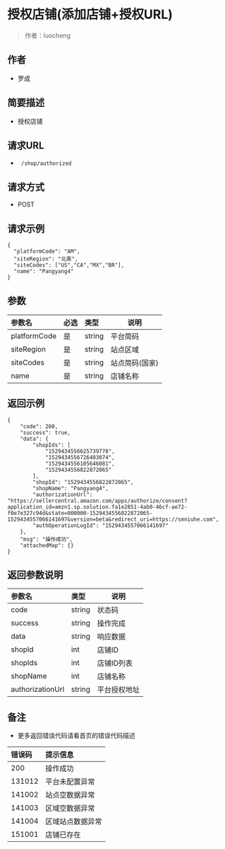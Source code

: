 # 授权店铺(添加店铺+授权URL)

> 作者：luocheng

## 作者

- 罗成
    
## 简要描述

- 授权店铺

## 请求URL
- ` /shop/authorized`
  
## 请求方式
- POST 

## 请求示例
```
{
  "platformCode": "AM",
  "siteRegion": "北美",
  "siteCodes": ["US","CA","MX","BR"],
  "name": "Pangyang4"
}
```


## 参数

|参数名|必选|类型|说明|
|:----    |:---|:----- |-----   |
|platformCode |是  |string | 平台简码   |
|siteRegion |是  |string | 站点区域   |
|siteCodes |是  |string | 站点简码(国家)   |
|name |是  |string | 店铺名称   |



## 返回示例 

```
{
    "code": 200,
    "success": true,
    "data": {
        "shopIds": [
            "1529434556625739778",
            "1529434556726403074",
            "1529434556105646081",
            "1529434556822872065"
        ],
        "shopId": "1529434556822872065",
        "shopName": "Pangyang4",
        "authorizationUrl": "https://sellercentral.amazon.com/apps/authorize/consent?application_id=amzn1.sp.solution.fa1e2851-4ab0-46cf-ae72-f0e7e327c94d&state=000000-1529434556822872065-1529434557066141697&version=beta&redirect_uri=https://smniuhe.com",
        "authOperationLogId": "1529434557066141697"
    },
    "msg": "操作成功",
    "attachedMap": {}
}
```


## 返回参数说明

|参数名|类型|说明|
|:-----  |:-----|-----                           |
|code | string   | 状态码 |
|success | string   | 操作完成 |
|data | string   | 响应数据 |
|shopId |  int  | 店铺ID |
|shopIds |  int  | 店铺ID列表 |
|shopName |  int  | 店铺名称 |
|authorizationUrl |  string  | 平台授权地址 |


## 备注 

- 更多返回错误代码请看首页的错误代码描述

|错误码|提示信息|
|:----    |:---|
|200 |操作成功 |
|131012 |平台未配置异常 |
|141002 |站点空数据异常 |
|141003 |区域空数据异常 |
|141004 |区域站点数据异常 |
|151001 |店铺已存在 |